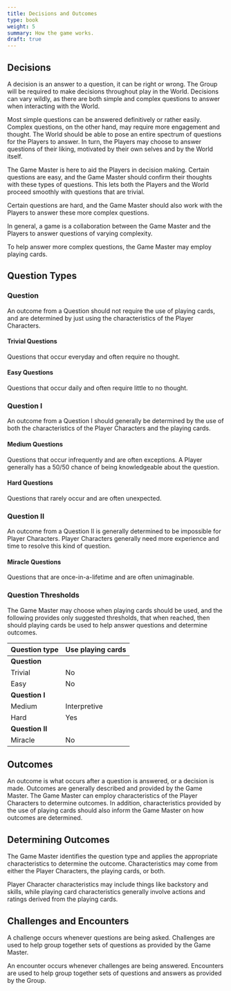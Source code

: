 ```yaml
---
title: Decisions and Outcomes
type: book
weight: 5
summary: How the game works.
draft: true
---
```


## Decisions

A decision is an answer to a question, it can be right or wrong. The Group will be required to make decisions throughout play in the World. Decisions can vary wildly, as there are both simple and complex questions to answer when interacting with the World.

Most simple questions can be answered definitively or rather easily. Complex questions, on the other hand, may require more engagement and thought. The World should be able to pose an entire spectrum of questions for the Players to answer. In turn, the Players may choose to answer questions of their liking, motivated by their own selves and by the World itself.

The Game Master is here to aid the Players in decision making. Certain questions are easy, and the Game Master should confirm their thoughts with these types of questions. This lets both the Players and the World proceed smoothly with questions that are trivial.

Certain questions are hard, and the Game Master should also work with the Players to answer these more complex questions.

In general, a game is a collaboration between the Game Master and the Players to answer questions of varying complexity.

To help answer more complex questions, the Game Master may employ playing cards.

## Question Types

### Question

An outcome from a Question should not require the use of playing cards, and are determined by just using the characteristics of the Player Characters.

#### Trivial Questions

Questions that occur everyday and often require no thought.

#### Easy Questions

Questions that occur daily and often require little to no thought.

### Question I

An outcome from a Question I should generally be determined by the use of both the characteristics of the Player Characters and the playing cards.

#### Medium Questions

Questions that occur infrequently and are often exceptions. A Player generally has a 50/50 chance of being knowledgeable about the question.

#### Hard Questions

Questions that rarely occur and are often unexpected.

### Question II

An outcome from a Question II is generally determined to be impossible for Player Characters. Player Characters generally need more experience and time to resolve this kind of question.

#### Miracle Questions

Questions that are once-in-a-lifetime and are often unimaginable.

### Question Thresholds

The Game Master may choose when playing cards should be used, and the following provides only suggested thresholds, that when reached, then should playing cards be used to help answer questions and determine outcomes.

| Question type   | Use playing cards |
| --------------- | ----------------- |
| **Question**    |                   |
| Trivial         | No                |
| Easy            | No                |
| **Question I**  |                   |
| Medium          | Interpretive      |
| Hard            | Yes               |
| **Question II** |                   |
| Miracle         | No                |

## Outcomes

An outcome is what occurs after a question is answered, or a decision is made. Outcomes are generally described and provided by the Game Master. The Game Master can employ characteristics of the Player Characters to determine outcomes. In addition, characteristics provided by the use of playing cards should also inform the Game Master on how outcomes are determined.

## Determining Outcomes

The Game Master identifies the question type and applies the appropriate characteristics to determine the outcome. Characteristics may come from either the Player Characters, the playing cards, or both.

Player Character characteristics may include things like backstory and skills, while playing card characteristics generally involve actions and ratings derived from the playing cards.

## Challenges and Encounters

A challenge occurs whenever questions are being asked. Challenges are used to help group together sets of questions as provided by the Game Master.

An encounter occurs whenever challenges are being answered. Encounters are used to help group together sets of questions and answers as provided by the Group.
